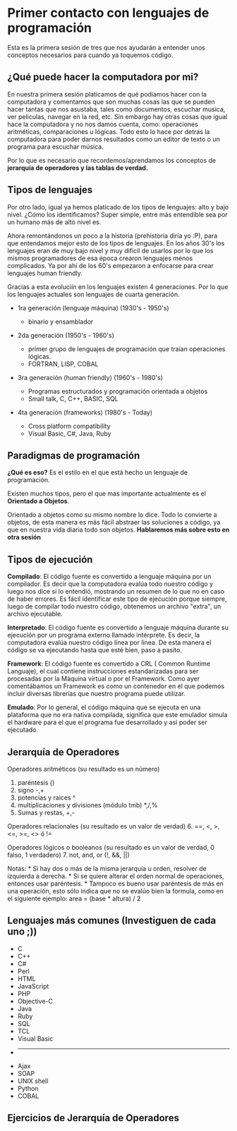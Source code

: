 Primer contacto con lenguajes de programación
==

Esta es la primera sesión de tres que nos ayudarán a entender unos conceptos necesarios para cuando ya toquemos código.

¿Qué puede hacer la computadora por mi?
--
En nuestra primera sesión platicamos de qué podiamos hacer con la computadora y comentamos que son muchas cosas las que se pueden hacer tantas que nos asustaba, tales como documentos, escuchar musica, ver peliculas, navegar en la red, etc. Sin embargo hay otras cosas que igual hace la computadora y no nos damos cuenta, como: operaciones aritméticas, comparaciones u lógicas. Todo esto lo hace por detras la computadora para poder darnos resultados como un editor de texto o un programa para escuchar música.

Por lo que es necesario que recordemos/aprendamos los conceptos de **jerarquía de operadores y las tablas de verdad.**

Tipos de lenguajes
--
Por otro lado, igual ya hemos platicado de los tipos de lenguajes: alto y bajo nivel. ¿Cómo los identificamos? Super simple, entre más entendible sea por un humano más de alto nivel es.

Ahora remontándonos un poco a la historia (prehistoria diría yo :P), para que entendamos mejor esto de los tipos de lenguajes. En los años 30's los lenguajes eran de muy bajo nivel y muy difícil de usarlos por lo que los mismos programadores de esa época crearon lenguajes menos complicados. Ya por ahí de los 60's empezaron a enfocarse para crear lenguajes human friendly.

Gracias a esta evoluciín en los lenguajes existen 4 generaciones. Por lo que los lenguajes actuales son lenguajes de cuarta generación.



   * 1ra generación (lenguaje máquina) (1930's - 1950's)

      * binario y ensamblador

   * 2da generación (1950's - 1960's)

      * primer grupo de lenguajes de programación que traían operaciones lógicas.
      * FORTRAN, LISP, COBAL

   * 3ra generación (human friendly) (1960's - 1980's)

      * Programas estructurados y programación orientada a objetos
      * Small talk, C, C++, BASIC, SQL

   * 4ta generación (frameworks) (1980's - Today)

      * Cross platform compatibility
      * Visual Basic, C#, Java, Ruby



Paradigmas de programación
--
**¿Qué es eso?** Es el estilo en el que está hecho un lenguaje de programación.

Existen muchos tipos, pero el que mas importante actualmente es el **Orientado a Objetos**.

Orientado a objetos como su mismo nombre lo dice. Todo lo convierte a objetos, de esta manera es más fácil abstraer las soluciones a código, ya que en nuestra vida diaria todo son objetos. **Hablaremos más sobre esto en otra sesión**

Tipos de ejecución
--
**Compilado**: El código fuente es convertido a lenguaje máquina por un compilador. Es decir que la computadora evalúa todo nuestro código y luego nos dice si lo entendió, mostrando un resumen de lo que no en caso de haber errores. Es fácil identificar este tipo de ejecución porque siempre, luego de compilar todo nuestro código, obtenemos un archivo "extra", un archivo ejecutable.

**Interpretado**: El código fuente es convertido a lenguaje máquina durante su ejecución por un programa externo llamado intérprete. Es decir, la computadora evalúa nuestro código línea por línea. De esta manera el código se va ejecutando hasta que esté bien, paso a pasito.

**Framework**: El código fuente es convertido a CRL ( Common Runtime Languaje), el cual contiene instrucciones estandarizadas para ser procesadas por la Máquina virtual o por el Framework. Como ayer comentábamos un Framework es como un contenedor en el que podemos incluir diversas librerías que nuestro programa puede utilizar.

**Emulado**: Por lo general, el código máquina que se ejecuta en una plataforma que no era nativa compilada, significa que este emulador simula el hardware para el que el programa fue desarrollado y así poder ser ejecutado.

Jerarquía de Operadores
--

Operadores aritméticos (su resultado es un número)
1. paréntesis ()
2. signo -,+
3. potencias y raices ^
4. multiplicaciones y divisiones (módulo tmb) *,/,%
5. Sumas y restas, +,-

Operadores relacionales (su resultado es un valor de verdad)
6. ==, <, >, <=, >=, <> ó !=

Operadores lógicos o booleanos (su resultado es un valor de verdad, 0 falso, 1 verdadero)
7. not, and, or (!, &&, ||)

Notas:
    * Si hay dos o más de la misma jerarquía u orden, resolver de izquierda a derecha.
    * Si se quiere alterar el orden normal de operaciones, entonces usar paréntesis.
    * Tampoco es bueno usar paréntesis de más en una operación, esto sólo indica que no se evalúo bien la formula, como en el siguiente ejemplo: area = (base * altura) / 2

Lenguajes más comunes (Investiguen de cada uno ;))
--

  * C
  * C++
  * C#
  * Perl
  * HTML
  * JavaScript
  * PHP
  * Objective-C
  * Java
  * Ruby
  * SQL
  * TCL
  * Visual Basic
  * ------------------
  * Ajax
  * SOAP
  * UNIX shell
  * Python
  * COBAL

Ejercicios de Jerarquía de Operadores
--

